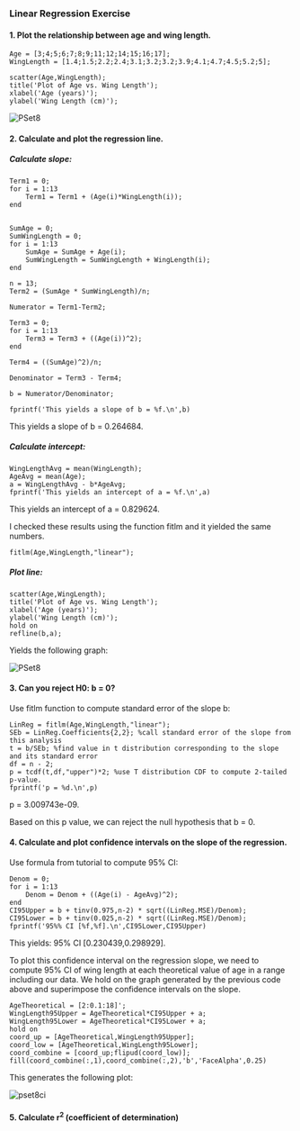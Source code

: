 ### Linear Regression Exercise

#### 1. Plot the relationship between age and wing length. 

```
Age = [3;4;5;6;7;8;9;11;12;14;15;16;17];
WingLength = [1.4;1.5;2.2;2.4;3.1;3.2;3.2;3.9;4.1;4.7;4.5;5.2;5];

scatter(Age,WingLength);
title('Plot of Age vs. Wing Length');
xlabel('Age (years)');
ylabel('Wing Length (cm)');
```


![PSet8](https://user-images.githubusercontent.com/112706184/193486721-14af907b-bd9c-4f05-9fc3-45b6297ca0f3.jpg)

#### 2. Calculate and plot the regression line. 

##### Calculate slope:

```
Term1 = 0;
for i = 1:13
    Term1 = Term1 + (Age(i)*WingLength(i));
end


SumAge = 0;
SumWingLength = 0;
for i = 1:13
    SumAge = SumAge + Age(i);
    SumWingLength = SumWingLength + WingLength(i);
end

n = 13;
Term2 = (SumAge * SumWingLength)/n;

Numerator = Term1-Term2;

Term3 = 0;
for i = 1:13
    Term3 = Term3 + ((Age(i))^2);
end

Term4 = ((SumAge)^2)/n;

Denominator = Term3 - Term4;

b = Numerator/Denominator;

fprintf('This yields a slope of b = %f.\n',b)
```
This yields a slope of b = 0.264684.

##### Calculate intercept:

```
WingLengthAvg = mean(WingLength);
AgeAvg = mean(Age);
a = WingLengthAvg - b*AgeAvg;
fprintf('This yields an intercept of a = %f.\n',a)
```
This yields an intercept of a = 0.829624.

I checked these results using the function fitlm and it yielded the same numbers. 

```
fitlm(Age,WingLength,"linear");
```


##### Plot line: 

```
scatter(Age,WingLength);
title('Plot of Age vs. Wing Length');
xlabel('Age (years)');
ylabel('Wing Length (cm)');
hold on
refline(b,a);
```

Yields the following graph: 

![PSet8](https://user-images.githubusercontent.com/112706184/193488198-d64045cc-d959-4be6-9000-2389678c13a8.jpg)

#### 3. Can you reject H0: b = 0? 
Use fitlm function to compute standard error of the slope b: 

```
LinReg = fitlm(Age,WingLength,"linear");
SEb = LinReg.Coefficients{2,2}; %call standard error of the slope from this analysis
t = b/SEb; %find value in t distribution corresponding to the slope and its standard error
df = n - 2;
p = tcdf(t,df,"upper")*2; %use T distribution CDF to compute 2-tailed p-value. 
fprintf('p = %d.\n',p)
```
p = 3.009743e-09.

Based on this p value, we can reject the null hypothesis that b = 0. 

#### 4. Calculate and plot confidence intervals on the slope of the regression. 

Use formula from tutorial to compute 95% CI: 

```
Denom = 0;
for i = 1:13
    Denom = Denom + ((Age(i) - AgeAvg)^2);
end
CI95Upper = b + tinv(0.975,n-2) * sqrt((LinReg.MSE)/Denom);
CI95Lower = b + tinv(0.025,n-2) * sqrt((LinReg.MSE)/Denom);
fprintf('95%% CI [%f,%f].\n',CI95Lower,CI95Upper)
```

This yields: 95% CI [0.230439,0.298929].

To plot this confidence interval on the regression slope, we need to compute 95% CI of wing length at each theoretical value of age in a range including our data. We hold on the graph generated by the previous code above and superimpose the confidence intervals on the slope. 

```
AgeTheoretical = [2:0.1:18]';
WingLength95Upper = AgeTheoretical*CI95Upper + a;
WingLength95Lower = AgeTheoretical*CI95Lower + a;
hold on
coord_up = [AgeTheoretical,WingLength95Upper];
coord_low = [AgeTheoretical,WingLength95Lower];
coord_combine = [coord_up;flipud(coord_low)];
fill(coord_combine(:,1),coord_combine(:,2),'b','FaceAlpha',0.25)
```

This generates the following plot: 

![pset8ci](https://user-images.githubusercontent.com/112706184/193494106-8f41c1e5-6d4c-44bd-8e15-8e410975fde0.jpg)

#### 5. Calculate r<sup>2</sup> (coefficient of determination)
